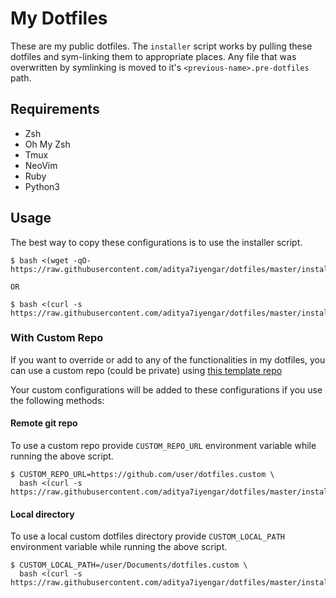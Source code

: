 # My Dotfiles

These are my public dotfiles. The `installer` script works by pulling
these dotfiles and sym-linking them to appropriate places. Any file that was
overwritten by symlinking is moved to it's `<previous-name>.pre-dotfiles` path.

## Requirements

- Zsh
- Oh My Zsh
- Tmux
- NeoVim
- Ruby
- Python3

## Usage

The best way to copy these configurations is to use the installer script.

```
$ bash <(wget -qO- https://raw.githubusercontent.com/aditya7iyengar/dotfiles/master/installer.sh)

OR

$ bash <(curl -s https://raw.githubusercontent.com/aditya7iyengar/dotfiles/master/installer.sh)
```

### With Custom Repo

If you want to override or add to any of the functionalities in my dotfiles,
you can use a custom repo (could be private) using [this template repo](https://github.com/aditya7iyengar/dotfiles.custom-template)

Your custom configurations will be added to these configurations if you use
the following methods:

#### Remote git repo

To use a custom repo provide `CUSTOM_REPO_URL` environment variable while
running the above script.

```
$ CUSTOM_REPO_URL=https://github.com/user/dotfiles.custom \
  bash <(curl -s https://raw.githubusercontent.com/aditya7iyengar/dotfiles/master/installer.sh)
```

#### Local directory

To use a local custom dotfiles directory provide `CUSTOM_LOCAL_PATH` environment
variable while running the above script.

```
$ CUSTOM_LOCAL_PATH=/user/Documents/dotfiles.custom \
  bash <(curl -s https://raw.githubusercontent.com/aditya7iyengar/dotfiles/master/installer.sh)
```
